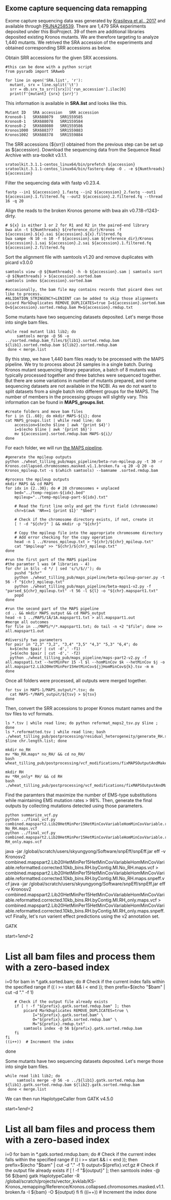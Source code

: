 ## Exome capture sequencing data remapping 

Exome capture sequencing data was generated by [Krasileva et al., 2017](https://www.pnas.org/doi/10.1073/pnas.1619268114) and available through [PRJNA258539](https://www.ncbi.nlm.nih.gov/sra?linkname=bioproject_sra_all&from_uid=258539). There are 1,479 SRA experiments deposited under this BioProject. 39 of them are additional libraries deposited existing Kronos mutants. We are therefore targeting to analyze 1,440 mutants. We retrived the SRA accession of the experiments and obtained corresponding SRR accessions as below.

Obtain SRR accessions for the given SRX accessions.
```
#this can be done with a python script
from pysradb import SRAweb

for line in open('SRA.list', 'r'):
  mutant, srx = line.split('\t')
  srr = db.srx_to_srr([srx])['run_accession'].iloc[0]
  print(f'{mutant} {srx} {srr}')
```

This information is available in **SRA.list** and looks like this.
```
Mutant ID	SRA accession	SRR accession
Kronos0-1	SRX688079	SRR1559585
Kronos0-1	SRX688078	SRR1559584
Kronos0-2	SRX688080	SRR1559586
Kronos1000	SRX688377	SRR1559883
Kronos1002	SRX688378	SRR1559884
```


The SRR accessions (${srr}) obtained from the previous step can be set up as ${accession}. Download the sequencing data from the Sequence Read Archive with sra-toolkit v3.1.1. 
```
sratoolkit.3.1.1-centos_linux64/bin/prefetch ${accession}
sratoolkit.3.1.1-centos_linux64/bin/fasterq-dump -O . -e ${Numthreads} ${accession}
```

Filter the sequencing data with fastp v0.23.4.
```
fastp --in1 ${accession}_1.fastq --in2 ${accession}_2.fastq --out1 ${accession}.1.filtered.fq --out2 ${accession}.2.filtered.fq --thread 16 -q 20
```

Align the reads to the broken Kronos genome with bwa aln v0.7.18-r1243-dirty.
```
# ${x} is either 1 or 2 for R1 and R2 in the paired-end library
bwa aln -t ${Numthreads} ${reference_dir}/Kronos -f ${accession}.${x}.sai ${accession}.${x}.filtered.fq
bwa sampe -N 10 -n 10 -f ${accession}.sam ${reference_dir}/Kronos ${accession}.1.sai ${accession}.2.sai ${accession}.1.filtered.fq ${accession}.2.filtered.fq
```

Sort the alignment file with samtools v1.20 and remove duplicates with picard v3.0.0
```
samtools view -@ ${Numthreads} -h -b ${accession}.sam | samtools sort -@ ${Numthreads} > ${accession}.sorted.bam
samtools index ${accession}.sorted.bam

#occasionally, the bam file may contains records that picard does not like to process.
#ALIDATION_STRINGENCY=LENIENT can be added to skip those alignments
picard MarkDuplicates REMOVE_DUPLICATES=true I=${accession}.sorted.bam O=${accession}.sorted.rmdup.bam M=${accession}.rmdup.txt
```

Some mutants have two sequencing datasets deposited. Let's merge those into single bam files. 
```
while read mutant lib1 lib2; do
     samtools merge -@ 56 -o ../sorted.rmdup.bam_files/${lib1}.sorted.rmdup.bam ${lib1}.sorted.rmdup.bam ${lib2}.sorted.rmdup.bam
 done < merge.list
```

By this step, we have 1,440 bam files ready to be processed with the MAPS pipeline. We try to process about 24 samples in a single batch. During Kronos mutant sequencing library peparation, a batch of 8 mutants was typically processed together and three batches were sequenced together. But there are some variations in number of mutants prepared, and some sequencing datasets are not available in the NCBI. As we do not want to split datasets from a single batch into different groups for the MAPS. The number of members in the processing groups will slightly vary. This information can be found in **MAPS_groups.list**.

```
#create folders and move bam files
for i in {1..60}; do mkdir MAPS-${i}; done
cat MAPS_groups.list | while read line; do
    accession=$(echo $line | awk '{print $4}')
    i=$(echo $line | awk '{print $6}')
    mv ${accession}.sorted.rmdup.bam MAPS-${i}/
done
```

For each folder, we will run [the MAPS pipeline](https://github.com/DubcovskyLab/wheat_tilling_pub).
```
#generate the mpileup outputs
python ./wheat_tilling_pub/maps_pipeline/beta-run-mpileup.py -t 30 -r Kronos.collapsed.chromosomes.masked.v1.1.broken.fa -q 20 -Q 20 -o Kronos_mpileup.txt -s $(which samtools) --bamname .sorted.rmdup.bam

#process the mpileup outputs
mkdir MAPS && cd MAPS
for idx in {2..30}; do # 28 chromosomes + unplaced 
    bed="../temp-region-${idx}.bed"
    mpileup="../temp-mpileup-part-${idx}.txt"

    # Read the first line only and get the first field (chromosome)
    chr=$(awk 'NR==1 {print $1}' "$bed")

    # Check if the chromosome directory exists, if not, create it
    [ ! -d "${chr}" ] && mkdir -p "${chr}"

    # Copy the mpileup file into the appropriate chromosome directory
    # Add error checking for the copy operation
    head -n 1 ../Kronos_mpileup.txt > "${chr}/${chr}_mpileup.txt"
    cat "$mpileup" >> "${chr}/${chr}_mpileup.txt"
done

#run the first part of the MAPS pipeline
#the paramter l was (# libraries - 4)
for chr in $(ls -d */ | sed 's/\/$//'); do
    pushd "$chr"  
    python ./wheat_tilling_pub/maps_pipeline/beta-mpileup-parser.py -t 56 -f "${chr}_mpileup.txt"
    python ./wheat_tilling_pub/maps_pipeline/beta-maps1-v2.py -f "parsed_${chr}_mpileup.txt" -t 56 -l ${l} -o "${chr}.mapspart1.txt"
    popd
done

#run the second part of the MAPS pipeline
cd .. && mkdir MAPS_output && cd MAPS_output
head -n 1 ../MAPS/1A/1A.mapspart1.txt > all.mapspart1.out
#merge all outcomes
for file in ../MAPS/*/*.mapspart1.txt; do tail -n +2 "$file"; done >> all.mapspart1.out

#diversify two parameters
for pair in "2,3" "3,2", "3,4" "3,5" "4,3" "5,3" "6,4"; do
  k=$(echo $pair | cut -d',' -f1)
  j=$(echo $pair | cut -d',' -f2)
  python ./wheat_tilling_pub/maps_pipeline/maps-part2-v2.py -f all.mapspat1.txt --hetMinPer 15 -l $l --homMinCov $k --hetMinCov $j -o all.mapspart2.Lib20HetMinPer15HetMinCov${j}HomMinCov${k}.tsv -m m
done
```

Once all folders were processed, all outputs were merged together.
```
for tsv in MAPS-1/MAPS_output/*.tsv; do
  cat MAPS-*/MAPS_output/${tsv} > ${tsv}
done
```

Then, convert the SRR accessions to proper Kronos mutant names and the tsv files to vcf formats. 
```
ls *.tsv | while read line; do python reformat_maps2_tsv.py $line ; done
ls *.reformatted.tsv | while read line; bash ./wheat_tilling_pub/postprocessing/residual_heterogeneity/generate_RH.sh $line chr.length.list; done

mkdir no_RH
mv *No_RH.maps* no_RH/ && cd no_RH/
bash wheat_tilling_pub/postprocessing/vcf_modifications/fixMAPSOutputAndMakeVCF.sh

mkdir RH
mv *RH_only* RH/ && cd RH
bash ./wheat_tilling_pub/postprocessing/vcf_modifications/fixMAPSOutputAndMakeVCF.sh
```

Find the paramters that maximize the number of EMS-type substitutions while maintaining EMS mutation rates > 98%. Then, generate the final outputs by collecting mutations detected using those parameters.
```
python summarize_vcf.py
python ../final_vcf.py combined.mapspart2.Lib20HetMinPer15HetMinCovVariableHomMinCovVariable.reformatted.corrected.10kb_bins.RH.byContig.MI.No_RH.maps.vcf No_RH.maps.vcf
python ../final_vcf.py combined.mapspart2.Lib20HetMinPer15HetMinCovVariableHomMinCovVariable.reformatted.corrected.10kb_bins.RH.byContig.MI.RH_only.maps.vcf RH_only.maps.vcf
```
java -jar /global/scratch/users/skyungyong/Software/snpEff/snpEff.jar eff -v Kronosv2 combined.mapspart2.Lib20HetMinPer15HetMinCovVariableHomMinCovVariable.reformatted.corrected.10kb_bins.RH.byContig.MI.No_RH.maps.vcf > 
combined.mapspart2.Lib20HetMinPer15HetMinCovVariableHomMinCovVariable.reformatted.corrected.10kb_bins.RH.byContig.MI.No_RH.maps.snpeff.vcf
java -jar /global/scratch/users/skyungyong/Software/snpEff/snpEff.jar eff -v Kronosv2 combined.mapspart2.Lib20HetMinPer15HetMinCovVariableHomMinCovVariable.reformatted.corrected.10kb_bins.RH.byContig.MI.RH_only.maps.vcf > combined.mapspart2.Lib20HetMinPer15HetMinCovVariableHomMinCovVariable.reformatted.corrected.10kb_bins.RH.byContig.MI.RH_only.maps.snpeff.vcf
Finally, let's run varient effect predictions using the v2 annotation set. 



GATK


start=$1
end=$2

# List all bam files and process them with a zero-based index
i=0
for bam in *.gatk.sorted.bam; do
    # Check if the current index falls within the specified range
    if (( i >= start && i < end )); then
        prefix=$(echo "$bam" | cut -d "." -f 1)

        # Check if the output file already exists
        if [ ! -f "${prefix}.gatk.sorted.rmdup.bam" ]; then
            picard MarkDuplicates REMOVE_DUPLICATES=true \
                I="${prefix}.gatk.sorted.bam" \
                O="${prefix}.gatk.sorted.rmdup.bam" \
                M="${prefix}.rmdup.txt"
            samtools index -@ 56 ${prefix}.gatk.sorted.rmdup.bam
        fi
    fi
    ((i++))  # Increment the index
done

Some mutants have two sequencing datasets deposited. Let's merge those into single bam files. 
```
while read lib1 lib2; do
     samtools merge -@ 56 -o ../${lib1}.gatk.sorted.rmdup.bam ${lib1}.gatk.sorted.rmdup.bam ${lib2}.gatk.sorted.rmdup.bam
 done < merge.list
```

We can then run HaplotypeCaller from GATK v4.5.0

start=$1
end=$2

# List all bam files and process them with a zero-based index
i=0
for bam in *.gatk.sorted.rmdup.bam; do
    # Check if the current index falls within the specified range
    if (( i >= start && i < end )); then
        prefix=$(echo "$bam" | cut -d "." -f 1)
        output=${prefix}.vcf.gz
        # Check if the output file already exists
        if [ ! -f "${output}" ]; then
            samtools index -@ 56 ${bam}
            gatk HaplotypeCaller -R /global/scratch/projects/vector_kvklab/KS-Kronos_remapping/Reference/Kronos.collapsed.chromosomes.masked.v1.1.broken.fa -I ${bam} -O ${output}
        fi
    fi
    ((i++))  # Increment the index
done

